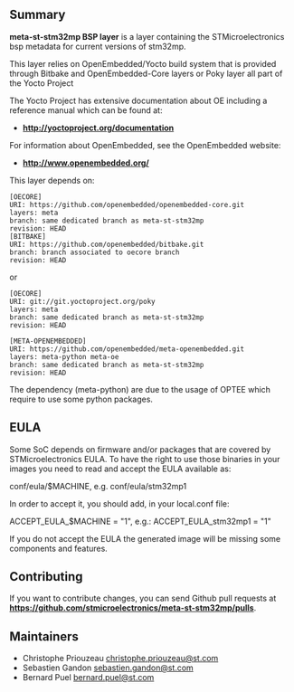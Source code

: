 ## Summary

**meta-st-stm32mp BSP layer** is a layer containing the STMicroelectronics bsp metadata for current versions
of stm32mp.

This layer relies on OpenEmbedded/Yocto build system that is provided through
Bitbake and OpenEmbedded-Core layers or Poky layer all part of the Yocto Project

The Yocto Project has extensive documentation about OE including a reference manual
which can be found at:

 * **http://yoctoproject.org/documentation**

For information about OpenEmbedded, see the OpenEmbedded website:

 * **http://www.openembedded.org/**

This layer depends on:

```
[OECORE]
URI: https://github.com/openembedded/openembedded-core.git
layers: meta
branch: same dedicated branch as meta-st-stm32mp
revision: HEAD
[BITBAKE]
URI: https://github.com/openembedded/bitbake.git
branch: branch associated to oecore branch
revision: HEAD
```
or
```
[OECORE]
URI: git://git.yoctoproject.org/poky
layers: meta
branch: same dedicated branch as meta-st-stm32mp
revision: HEAD
```

```
[META-OPENEMBEDDED]
URI: https://github.com/openembedded/meta-openembedded.git
layers: meta-python meta-oe
branch: same dedicated branch as meta-st-stm32mp
revision: HEAD
```

The dependency (meta-python) are due to the usage of OPTEE which require to use some python packages.

## EULA

Some SoC depends on firmware and/or packages that are covered by
 STMicroelectronics EULA. To have the right to use those binaries in your images you need to read and accept the EULA available as:

conf/eula/$MACHINE, e.g. conf/eula/stm32mp1

In order to accept it, you should add, in your local.conf file:

ACCEPT_EULA_$MACHINE = "1", e.g.: ACCEPT_EULA_stm32mp1 = "1"

If you do not accept the EULA the generated image will be missing some
components and features.

## Contributing
If you want to contribute changes, you can send Github pull requests at
**https://github.com/stmicroelectronics/meta-st-stm32mp/pulls**.


## Maintainers
 - Christophe Priouzeau <christophe.priouzeau@st.com>
 - Sebastien Gandon <sebastien.gandon@st.com>
 - Bernard Puel <bernard.puel@st.com>
